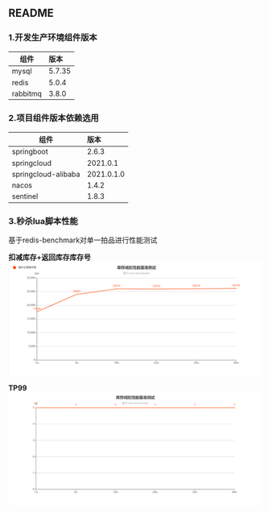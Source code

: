 ## README
### 1.开发生产环境组件版本
组件 | 版本
--- | :---
mysql | 5.7.35
redis | 5.0.4
rabbitmq | 3.8.0


### 2.项目组件版本依赖选用
组件 | 版本
--- | :---
springboot | 2.6.3
springcloud | 2021.0.1
springcloud-alibaba | 2021.0.1.0
nacos | 1.4.2
sentinel | 1.8.3

### 3.秒杀lua脚本性能
基于redis-benchmark对单一拍品进行性能测试

**扣减库存+返回库存库存号**
![qps](./documet/image/lua_benchmark01.png)

**TP99**
![qps](./documet/image/tp999.png)



